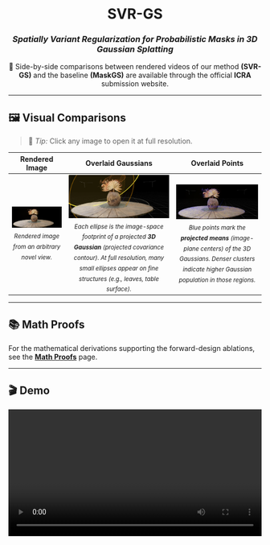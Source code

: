 <div align="center">

# SVR-GS  
### *Spatially Variant Regularization for Probabilistic Masks in 3D Gaussian Splatting*  

🎥 Side-by-side comparisons between rendered videos of our method **(SVR-GS)** and the baseline **(MaskGS)** are available through the official **ICRA** submission website.

</div>

---

## 🖼️ Visual Comparisons  
> 🔎 *Tip:* Click any image to open it at full resolution.

<table>
  <thead>
    <tr>
      <th><b>Rendered Image</b></th>
      <th><b>Overlaid Gaussians</b></th>
      <th><b>Overlaid Points</b></th>
    </tr>
  </thead>
  <tbody>
    <tr>
      <td align="center">
        <a href="images/garden_rendered_image.png">
          <img src="images/garden_rendered_image.png" alt="Rendered Image" width="320">
        </a>
        <br>
        <sub><i>Rendered image from an arbitrary novel view.</i></sub>
      </td>
      <td align="center">
        <a href="images/garden_splatts_overlay.png">
          <img src="images/garden_splatts_overlay.png" alt="Gaussians Overlaid" width="320">
        </a>
        <br>
        <sub><i>Each ellipse is the image-space footprint of a projected <b>3D Gaussian</b> (projected covariance contour). At full resolution, many small ellipses appear on fine structures (e.g., leaves, table surface).</i></sub>
      </td>
      <td align="center">
        <a href="images/garden_points_overlay.png">
          <img src="images/garden_points_overlay.png" alt="Points Overlaid" width="320">
        </a>
        <br>
        <sub><i>Blue points mark the <b>projected means</b> (image-plane centers) of the 3D Gaussians. Denser clusters indicate higher Gaussian population in those regions.</i></sub>
      </td>
    </tr>
  </tbody>
</table>

---

## 📚 Math Proofs  
For the mathematical derivations supporting the forward-design ablations, see the **[Math Proofs](https://github.com/personanonymousperson54-a11y/anonymous-3dgs-supplementary/tree/main/math_proof)** page.


---

## 🎬 Demo

<video src="images/demo.mp4" controls playsinline style="max-width:100%; width:720px; height:auto;">
  Your browser does not support embedded videos. You can download and watch it
  <a href="images/demo.mp4">here</a>.
</video>




